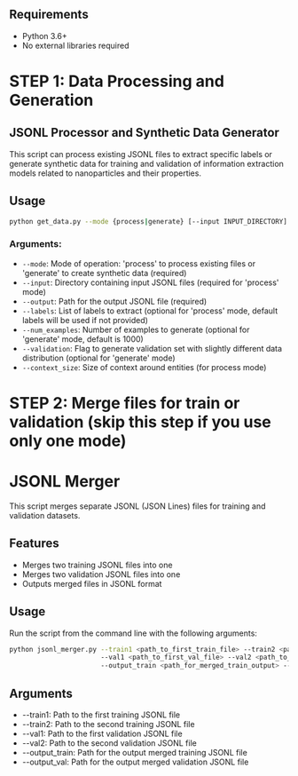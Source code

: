 ## Requirements

- Python 3.6+
- No external libraries required
  
# STEP 1: Data Processing and Generation

## JSONL Processor and Synthetic Data Generator

This script can process existing JSONL files to extract specific labels or generate synthetic data for training and validation of information extraction models related to nanoparticles and their properties.

## Usage
```bash
python get_data.py --mode {process|generate} [--input INPUT_DIRECTORY] --output OUTPUT_FILE [--labels LABEL1 LABEL2 ...] [--num_examples NUM] [--validation]
```

### Arguments:

- `--mode`: Mode of operation: 'process' to process existing files or 'generate' to create synthetic data (required)
- `--input`: Directory containing input JSONL files (required for 'process' mode)
- `--output`: Path for the output JSONL file (required)
- `--labels`: List of labels to extract (optional for 'process' mode, default labels will be used if not provided)
- `--num_examples`: Number of examples to generate (optional for 'generate' mode, default is 1000)
- `--validation`: Flag to generate validation set with slightly different data distribution (optional for 'generate' mode)
- `--context_size`: Size of context around entities (for process mode)

# STEP 2: Merge files for train or validation (skip this step if you use only one mode)

# JSONL Merger

This script merges separate JSONL (JSON Lines) files for training and validation datasets.

## Features

- Merges two training JSONL files into one
- Merges two validation JSONL files into one
- Outputs merged files in JSONL format

## Usage

Run the script from the command line with the following arguments:
```bash
python jsonl_merger.py --train1 <path_to_first_train_file> --train2 <path_to_second_train_file> 
                       --val1 <path_to_first_val_file> --val2 <path_to_second_val_file> 
                       --output_train <path_for_merged_train_output> --output_val <path_for_merged_val_output>
```

## Arguments

- --train1: Path to the first training JSONL file
- --train2: Path to the second training JSONL file
- --val1: Path to the first validation JSONL file
- --val2: Path to the second validation JSONL file
- --output_train: Path for the output merged training JSONL file
- --output_val: Path for the output merged validation JSONL file